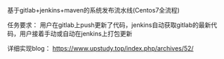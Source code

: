 基于gitlab+jenkins+maven的系统发布流水线(Centos7全流程)

任务要求：
用户在gitlab上push更新了代码，jenkins自动获取gitlab的最新代码，用户接着手动或自动在jenkins上打包更新

详细实现blog：
https://www.upstudy.top/index.php/archives/52/